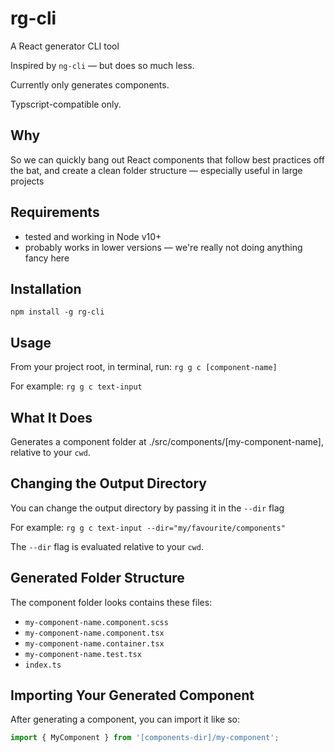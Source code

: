 # rg-cli

A React generator CLI tool

Inspired by `ng-cli` &mdash; but does so much less.

Currently only generates components.

Typscript-compatible only.

## Why

So we can quickly bang out React components that follow best practices off the bat, and create a clean folder structure &mdash; especially useful in large projects

## Requirements

- tested and working in Node v10+
- probably works in lower versions &mdash; we're really not doing anything fancy here

## Installation

`npm install -g rg-cli`

## Usage

From your project root, in terminal, run: `rg g c [component-name]`

For example: `rg g c text-input`

## What It Does

Generates a component folder at ./src/components/[my-component-name], relative to your `cwd`.

## Changing the Output Directory

You can change the output directory by passing it in the `--dir` flag

For example: `rg g c text-input --dir="my/favourite/components"`

The `--dir` flag is evaluated relative to your `cwd`.

## Generated Folder Structure

The component folder looks contains these files:

- `my-component-name.component.scss`
- `my-component-name.component.tsx`
- `my-component-name.container.tsx`
- `my-component-name.test.tsx`
- `index.ts`

## Importing Your Generated Component

After generating a component, you can import it like so:

```typescript
import { MyComponent } from '[components-dir]/my-component';
```
